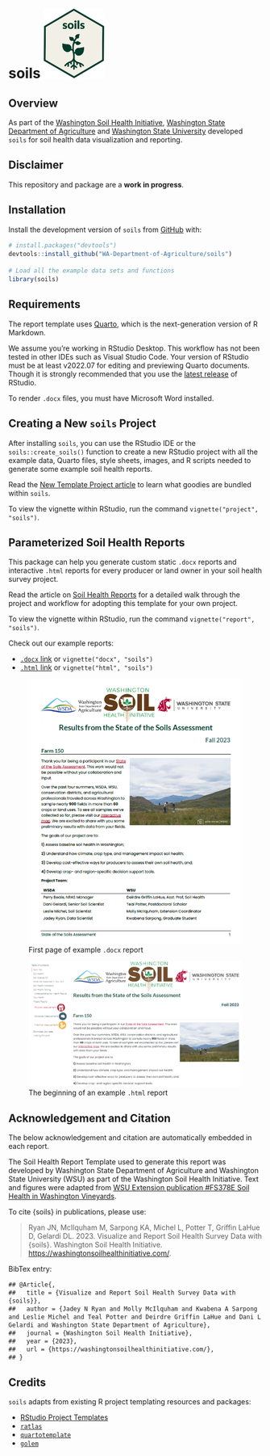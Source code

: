 
# soils <a href="https://wa-department-of-agriculture.github.io/soils/"><img src="man/figures/logo.svg" data-align="right" height="138" /></a>

<!-- badges: start -->
<!-- badges: end -->

## Overview

As part of the [Washington Soil Health
Initiative](https://washingtonsoilhealthinitiative.com/), [Washington
State Department of
Agriculture](https://agr.wa.gov/departments/land-and-water/natural-resources/soil-health)
and [Washington State University](https://soilhealth.wsu.edu/) developed
`soils` for soil health data visualization and reporting.

## Disclaimer

This repository and package are a **work in progress**.

## Installation

Install the development version of `soils` from
[GitHub](https://github.com/) with:

``` r
# install.packages("devtools")
devtools::install_github("WA-Department-of-Agriculture/soils")

# Load all the example data sets and functions
library(soils)
```

## Requirements

The report template uses [Quarto](https://quarto.org/docs/get-started/),
which is the next-generation version of R Markdown.

We assume you’re working in RStudio Desktop. This workflow has not been
tested in other IDEs such as Visual Studio Code. Your version of RStudio
must be at least v2022.07 for editing and previewing Quarto documents.
Though it is strongly recommended that you use the [latest
release](https://posit.co/download/rstudio-desktop/) of RStudio.

To render `.docx` files, you must have Microsoft Word installed.

## Creating a New `soils` Project

After installing `soils`, you can use the RStudio IDE or the
`soils::create_soils()` function to create a new RStudio project with
all the example data, Quarto files, style sheets, images, and R scripts
needed to generate some example soil health reports.

Read the [New Template Project
article](https://wa-department-of-agriculture.github.io/soils/articles/project.html)
to learn what goodies are bundled within `soils`.

To view the vignette within RStudio, run the command
`vignette("project", "soils")`.

## Parameterized Soil Health Reports

This package can help you generate custom static `.docx` reports and
interactive `.html` reports for every producer or land owner in your
soil health survey project.

Read the article on [Soil Health
Reports](https://wa-department-of-agriculture.github.io/soils/articles/report.html)
for a detailed walk through the project and workflow for adopting this
template for your own project.

To view the vignette within RStudio, run the command
`vignette("report", "soils")`.

Check out our example reports:

- [`.docx`
  link](https://wa-department-of-agriculture.github.io/soils/articles/docx.html)
  or `vignette("docx", "soils")`
- [`.html`
  link](https://wa-department-of-agriculture.github.io/soils/articles/html.html)
  or `vignette("html", "soils")`

<figure>
<img src="man/figures/report_docx.png"
data-fig-alt="First page of example .docx report"
alt="First page of example .docx report" />
<figcaption aria-hidden="true">First page of example <code>.docx</code>
report</figcaption>
</figure>

<figure>
<img src="man/figures/report_html.png"
data-fig-alt="Screenshot of .html report"
alt="The beginning of an example .html report" />
<figcaption aria-hidden="true">The beginning of an example
<code>.html</code> report</figcaption>
</figure>

## Acknowledgement and Citation

The below acknowledgement and citation are automatically embedded in
each report.

The Soil Health Report Template used to generate this report was
developed by Washington State Department of Agriculture and Washington
State University (WSU) as part of the Washington Soil Health Initiative.
Text and figures were adapted from [WSU Extension publication \#FS378E
Soil Health in Washington
Vineyards](https://pubs.extension.wsu.edu/soil-health-in-washington-vineyards "WSU Extension publication").

To cite {soils} in publications, please use:

> Ryan JN, McIlquham M, Sarpong KA, Michel L, Potter T, Griffin LaHue D,
> Gelardi DL. 2023. Visualize and Report Soil Health Survey Data with
> {soils}. Washington Soil Health Initiative.
> <https://washingtonsoilhealthinitiative.com/>.

BibTex entry:

    ## @Article{,
    ##   title = {Visualize and Report Soil Health Survey Data with {soils}},
    ##   author = {Jadey N Ryan and Molly McIlquham and Kwabena A Sarpong and Leslie Michel and Teal Potter and Deirdre Griffin LaHue and Dani L Gelardi and Washington State Department of Agriculture},
    ##   journal = {Washington Soil Health Initiative},
    ##   year = {2023},
    ##   url = {https://washingtonsoilhealthinitiative.com/},
    ## }

## Credits

`soils` adapts from existing R project templating resources and
packages:

- [RStudio Project
  Templates](https://rstudio.github.io/rstudio-extensions/rstudio_project_templates.html)
- [`ratlas`](https://github.com/atlas-aai/ratlas)
- [`quartotemplate`](https://github.com/Pecners/quartotemplate)
- [`golem`](https://github.com/ThinkR-open/golem/)
